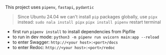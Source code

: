 This project uses `pipenv`, `fastapi`, `pydantic`

> Since Ubuntu 24.04 we can't install `pip` packages globally, use `pipx` instead:
> `sudo nala install pipx`
> `pipx install pipenv`
> restart terminal 

- first run `pipenv install` to install dependencies from Pipfile
- to run in dev mode: `python3 -m pipenv run uvicorn main:app --reload`
- to enter Swagger: `http://<your host>:<port>/docs`
- to enter Redoc: `http://<your host>:<port>/redoc`
